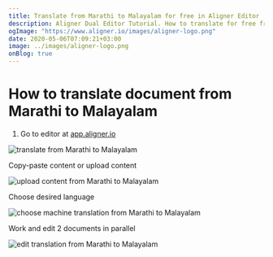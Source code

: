 ```yaml
---
title: Translate from Marathi to Malayalam for free in Aligner Editor
description: Aligner Dual Editor Tutorial. How to translate for free from Marathi to Malayalam. Aligner is multilingual document management platform. 
ogImage: "https://www.aligner.io/images/aligner-logo.png"
date: 2020-05-06T07:09:21+03:00
image: ../images/aligner-logo.png
onBlog: true
---
```


# How to translate document from Marathi to Malayalam

1. Go to editor at [app.aligner.io](https://app.aligner.io "Aligner App web page")

![translate from Marathi to Malayalam](../aligner-blank-editor.png "translate from Marathi to Malayalam")

Copy-paste content or upload content

![upload content from Marathi to Malayalam](../aligner-uploaded-document.png "upload content from Marathi to Malayalam")

Choose desired language

![choose machine translation from Marathi to Malayalam](../aligner-language-dropdown.png "choose machine translation from Marathi to Malayalam")

Work and edit 2 documents in parallel

![edit translation from Marathi to Malayalam](../aligner-double-sitded-editor.png "edit translation from Marathi to Malayalam")

